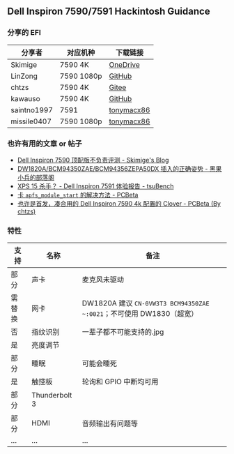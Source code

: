 ## Dell Inspiron 7590/7591 Hackintosh Guidance

### 分享的 EFI

| 分享者      | 对应机种   | 下载链接                                                     |
| ----------- | ---------- | ------------------------------------------------------------ |
| Skimige     | 7590 4K    | [OneDrive](https://caomsacid0-my.sharepoint.com/:u:/g/personal/skimige_caoms_ac_id/EePW1NdVOPpOpwrPUUMvwhIBDjzTnVIh7RNxnEGvvUbUeQ?e=qJGOA5) |
| LinZong     | 7590 1080p | [GitHub](https://github.com/LinZong/dell-inspiron-7590-hackintosh) |
| chtzs       | 7590 4K    | [Gitee](https://gitee.com/chtzs/Dell-Inspiron-7590-4k-Hackintosh) |
| kawauso     | 7590 4K    | [GitHub](https://github.com/sotyou/Dell-Inspiron-7590-Mojave) |
| saintno1997 | 7591       | [tonymacx86](https://www.tonymacx86.com/threads/dell-inspiron-7590-hdmi-output-no-signal.284317/post-2013569) |
| missile0407 | 7590 1080p | [tonymacx86](https://www.tonymacx86.com/threads/nearly-success-catalina-on-dell-inspiron-7590.285606/) |

### 也许有用的文章 or 帖子

- [Dell Inspiron 7590 顶配版不负责评测 - Skimige's Blog](https://ikevin.in/post/2019/08/06/005-dell-inspiron-7590-4k-review.html)
- [DW1820A/BCM94350ZAE/BCM94356ZEPA50DX 插入的正确姿势 - 黑果小兵的部落阁]( https://blog.daliansky.net/DW1820A_BCM94350ZAE-driver-inserts-the-correct-posture.html)
- [XPS 15 杀手？ - Dell Inspiron 7591 体验报告 - tsuBench](https://telegra.ph/Dell-Inspiron-7591-07-08)
- [卡 `apfs_module_start` 的解决方法 - PCBeta](http://bbs.pcbeta.com/viewthread-1809664-1-1.html)
- [也许是首发，凑合用的 Dell Inspiron 7590 4k 配置的 Clover - PCBeta (By chtzs)](http://bbs.pcbeta.com/viewthread-1824495-1-1.html)

### 特性

| 支持   | 名称          | 备注                                                         |
| ------ | ------------- | ------------------------------------------------------------ |
| 部分   | 声卡          | 麦克风未驱动                                                 |
| 需替换 | 网卡          | DW1820A 建议 `CN-0VW3T3 BCM94350ZAE ~:0021`；不可使用 DW1830（超宽） |
| 否     | 指纹识别      | 一辈子都不可能支持的.jpg                                     |
| 是     | 亮度调节      |                                                              |
| 部分   | 睡眠          | 可能会睡死                                                   |
| 是     | 触控板        | 轮询和 GPIO 中断均可用                                       |
| 部分   | Thunderbolt 3 |                                                              |
| 部分   | HDMI          | 音频输出有问题等                                             |
| …      | …             | …                                                            |